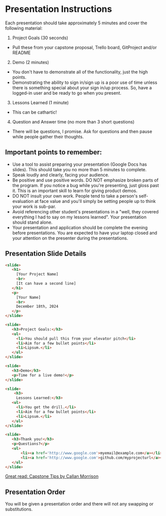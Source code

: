 # Presentation Instructions

Each presentation should take approximately 5 minutes and cover the following material:

1. Project Goals (30 seconds)
  * Pull these from your capstone proposal, Trello board, GitProject and/or README
2. Demo (2 minutes)
  * You don't have to demonstrate all of the functionality, just the high points.
  * Demonstrating the ability to sign in/sign up is a poor use of time unless there is something special about your sign in/up process. So, have a logged-in user and be ready to go when you present.
3. Lessons Learned (1 minute)
  * This can be cathartic!
4. Question and Answer time (no more than 3 short questions)
  * There will be questions, I promise.  Ask for questions and then pause while people gather their thoughts.


## Important points to remember:

* Use a tool to assist preparing your presentation  (Google Docs has slides). This should take you no more than 5 minutes to complete.
* Speak loudly and clearly, facing your audience.
* Be positive and use positive words. DO NOT emphasize broken parts of the program.  If you notice a bug while you're presenting, just gloss past it. This is an important skill to learn for giving product demos.
* DO NOT insult your own work.  People tend to take a person's self-evaluation at face value and you'll simply be setting people up to think your work is sub-par.
* Avoid referencing other student's presentations in a "well, they covered everything I had to say on my lessons learned".  Your presentation should stand alone.
* Your presentation and application should be complete the evening before presentations. You are expected to have your laptop closed and your attention on the presenter during the presentations.

## Presentation Slide Details

 ```  html
 <slide> 
    <h1>
      [Your Project Name]
      <br>
      [It can have a second line]
    </h1>
    <p>
      [Your Name]
      <br>
      December 18th, 2024
    </p>
</slide>

<slide>
    <h3>Project Goals:</h3>
    <ul>
      <li>You should pull this from your elevator pitch</li>
      <li>Aim for a few bullet points</li>
      <li>Lipsum.</li>
    </ul>
</slide>

<slide>
    <h3>Demo</h3>
    <p>Time for a live demo!</p>
</slide>

<slide>
     <h3>
      Lessons Learned:</h3>
    <ul>
      <li>You get the drill.</li>
      <li>Aim for a few bullet points</li>
      <li>Lipsum.</li>
    </ul>
</slide>

<slide>
    <h3>Thank you!</h3>
    <p>Questions?</p>
    <ul>
        <li><a href='http://www.google.com'>myemail@example.com</a></li>
        <li><a href='http://www.google.com'>github.com/myprojecturl</a></li>
    </ul>
</slide>

```


<a href="https://docs.google.com/document/d/1-yNEwKpis-E84qjFjbfwig2zCkB0BAZIHY473wTdqBQ/edit?usp=sharing">Great read: Capstone Tips by Callan Morrison</a>


## Presentation Order
You will be given a presentation order and there will not any swapping or substitutions.
